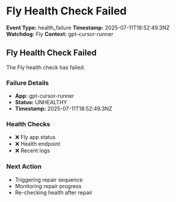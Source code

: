 # Fly Health Check Failed

**Event Type:** health_failure
**Timestamp:** 2025-07-11T18:52:49.3NZ
**Watchdog:** Fly
**Context:** gpt-cursor-runner


## Fly Health Check Failed

The Fly health check has failed.

### Failure Details
- **App:** gpt-cursor-runner
- **Status:** UNHEALTHY
- **Timestamp:** 2025-07-11T18:52:49.3NZ

### Health Checks
- ❌ Fly app status
- ❌ Health endpoint  
- ❌ Recent logs

### Next Action
- Triggering repair sequence
- Monitoring repair progress
- Re-checking health after repair


